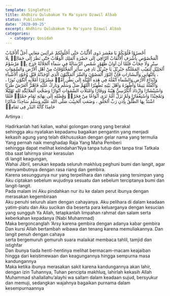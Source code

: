 ```yaml
---
template: SinglePost
title: Ahdhiru Qulubakum Ya Ma'syaro Dzawil Albab
status: Published
date: '2020-09-25'
excerpt: Ahdhiru Qulubakum Ya Ma'syaro Dzawil Albab
categories:
  - category: Qosidah
---
```

أَحْضرُوْا قُلُوْبَکُمْ يَا مَعْشرَ ذَوِی اْلأَلْبَابْ
حَتَّی أَجْلُوَلَکمْ عَرآئِسَ مَعَانِي أَجَلِّ اْلأَحْبَابْ
اَلْمَخْصُوْصِ بِأَشْرَفِ اْلأَلْقَابْ
اَلرَّاقِي إِلَی حَضْرَةِ اْلمَلِكِ الْوَهَّابْ
حَتّٰی نَظَرَ إِلٰی جَمَالِهٖ بِلَا سِتْرٍ وَلَا حِجَابْ
فَلَمَّا اٰنَ اَوَانُ ظُهُوْرِ شَمْسِ الرِّسَالَةْ
فِي سَمآءِ اْلجَلَالَةْ
خَرَجَ بِهٖ مَرْسُوْمُ اْلجَلِيْلِ لِنَقِيْبِ المَمْلَگَةِ جَبْرِيْلَ
يَا جِبْرِيْلُ نَادِ فِي سآئِرِ اْلمَخْلُوْقَاتْ
مِنْ اَهْلِ اْلأَرْضِ وَالسَّمَوَاتِ ، بِالتَّهَانِي وَاْلَبشَارَاتِ
فَإِنَّ النُوْرَ اْلمَصُوْنَ وَالسِّرَ اْلمَکْنُوْنَ الَّذِي اَوْجَدْتُهُ قَبْلِ وُجُوْدِ اْلأَشْيآءِ  وَاِبْدَاعِ اْلأَرْضِ وَالسَّمآءِ
اَنْقُلُهُ فِي هٰذِهِ اْللَيْلَةِ إِلٰی بَطْنِ أُمِّهٖ مَسْرُوْرًا
أَمْلَأُبِهِ اْلگوْنِ نُورًا ، وَاُکْفُلُهُ يَتِيمًا وَأُطْهِرُهُ وَاَهْلَ بَيْتِهِ تَطْهِيْرًا
اَلَّلهُمَّ صَلِّ وَسَلِّم وَبَارِكْ عَلَيْهِ
فَاهْتَزَّ اْلعَرْشُ طَرَبًا وَاسْتِبْشَارًا
وَازْدَادَ اْلکُرْسِيُّ هَيْبَةً وَوَقَارًا
وَامْتَلَأَتِ السَّمٰوَاتِ اَنْوَارًا
وَضَجَّتِ اْلمَلآئِگَةِ للهِ تَهْلِيْلًا وَتَمْجِيْدًا وَاسْتِغْفَارًا
وَلَمْ تَزَلْ أُمُّهٗ تَرٰی اَنْوَاعًا مِنْ فخَرْهٖ وَفَضْلِهِ إِلٰی نِهَايَةِ تَمَامِ حَمْلِهٖ
فَلَمَّا اشْتَدَّ بِهَا الطَّلْقُ بِإْذنِ رَبِّ اْلخَلْقِ ، وَضَعَتِ اْلحَبِيْبَ صَلَّی اللهِ عَلَيْهِ وَسَلَّمَ سَاجِدًا شَاکِرًا حَامِدًا گأَنَّهُ البَدْرِ فِی تَمَامِهٖ


Artinya :

Hadirkanlah hati kalian, wahai golongan orang yang berakal\
sehingga aku nyatakan kepadamu bagaikan pengantin yang menjadi kekasih agung
yang telah dikhususkan dengan gelar nama yang termulia
Yang pernah naik menghadap Raja Yang Maha Pemberi\
sehingga dapat melihat keindahan’Nya tanpa tutup dan tanpa tirai 
Tatkala tiba saat lahirnya sinar kerasulan\
di langit keagungan,\
Wahai Jibril, serukan kepada seluruh makhluq
peghuni bumi dan langit, agar menyambutnya dengan rasa riang dan gembira.\
Karena sesunggunya nur yang terpelihara dan rahasia yang tersimpan yang Aku ciptakan sebelum wujudnya sesuatu dan sebelum terciptanya bumi dan langit-langit.\
Pada malam ini Aku pindahkan nur itu ke dalam perut ibunya dengan merasakan kegembiraan\
Aku penuhi seluruh alam dengan cahayanya. Aku pelihara di dalam keadaan yatim-piatu dan Aku sucikan dia beserta para keluarganya dengan kesucian yang sungguh
Ya Allah, tetapkanlah limpahan rahmat dan salam serta keberkahan kepadanya (Nabi Muhammad)\
Maka bergoncanglah ‘Arsy karena gembira dengan adanya kabar gembira
Dan kursi Allah bertambah wibawa dan tenang karena memuliakannya. 
Dan langit penuh dengan cahaya\
serta bergemuruh gemuruh suara malaikat membaca tahlil, tamjid dan istighfar\
Dan ibunya tiada henti-hentinya melihat bermacam-macam keajaiban hingga dari keistimewaan dan keagungannya hingga sempurna masa kandungannya\
Maka ketika ibunya merasakan sakit karena kandungannya akan lahir, dengan izin Tuhannya, Tuhan pencipta makhluq, lahirlah kekasih Allah Muhammad shallallahu’alayhi wa sallam dalam keadaan sujud, bersyukur dan memuji, sedangkan wajahnya bagaikan purnama dalam kesempurnaannya
